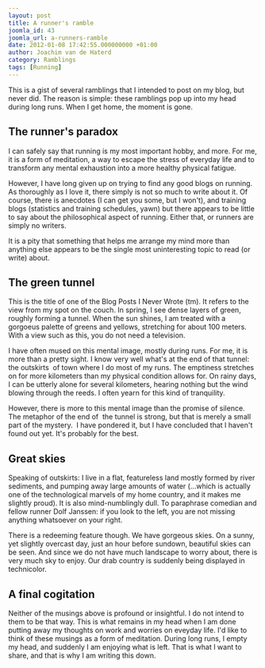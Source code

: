 ```yaml
---
layout: post
title: A runner's ramble
joomla_id: 43
joomla_url: a-runners-ramble
date: 2012-01-08 17:42:55.000000000 +01:00
author: Joachim van de Haterd
category: Ramblings
tags: [Running]
---
```

This is a gist of several ramblings that I intended to post on my blog, but never did. The reason is simple: these ramblings pop up into my head during long runs. When I get home, the moment is gone. 

## The runner's paradox

I can safely say that running is my most important hobby, and more. For me, it is a form of meditation, a way to escape the stress of everyday life and to transform any mental exhaustion into a more healthy physical fatigue. 

However, I have long given up on trying to find any good blogs on running. As thoroughly as I love it, there simply is not so much to write about it. Of course, there is anecdotes (I can get you some, but I won't), and training blogs (statistics and training schedules, yawn) but there appears to be little to say about the philosophical aspect of running. Either that, or runners are simply no writers.

It is a pity that something that helps me arrange my mind more than anything else appears to be the single most uninteresting topic to read (or write) about.

## The green tunnel

This is the title of one of the Blog Posts I Never Wrote (tm). It refers to the view from my spot on the couch. In spring, I see dense layers of green, roughly forming a tunnel. When the sun shines, I am treated with a gorgoeus palette of greens and yellows, stretching for about 100 meters. With a view such as this, you do not need a television.

I have often mused on this mental image, mostly during runs. For me, it is more than a pretty sight. I know very well what's at the end of that tunnel: the outskirts  of town where I do most of my runs. The emptiness stretches on for more kilometers than my physical condition allows for. On rainy days, I can be utterly alone for several kilometers, hearing nothing but the wind blowing through the reeds. I often yearn for this kind of tranquility.

However, there is more to this mental image than the promise of silence. The metaphor of the end of  the tunnel is strong, but that is merely a small part of the mystery.  I have pondered it, but I have concluded that I haven't found out yet. It's probably for the best.

## Great skies

Speaking of outskirts: I live in a flat, featureless land mostly formed by river sediments, and pumping away large amounts of water (...which is actually one of the technological marvels of my home country, and it makes me slightly proud). It is also mind-numblingly dull. To paraphrase comedian and fellow runner Dolf Janssen: if you look to the left, you are not missing anything whatsoever on your right.

There is a redeeming feature though. We have gorgeous skies. On a sunny, yet slightly overcast day, just an hour before sundown, beautiful skies can be seen. And since we do not have much landscape to worry about, there is very much sky to enjoy. Our drab country is suddenly being displayed in technicolor. 

## A final cogitation

Neither of the musings above is profound or insightful. I do not intend to them to be that way. This is what remains in my head when I am done putting away my thoughts on work and worries on eveyday life. I'd like to think of these musings as a form of meditation. During long runs, I empty my head, and suddenly I am enjoying what is left. That is what I want to share, and that is why I am writing this down.
